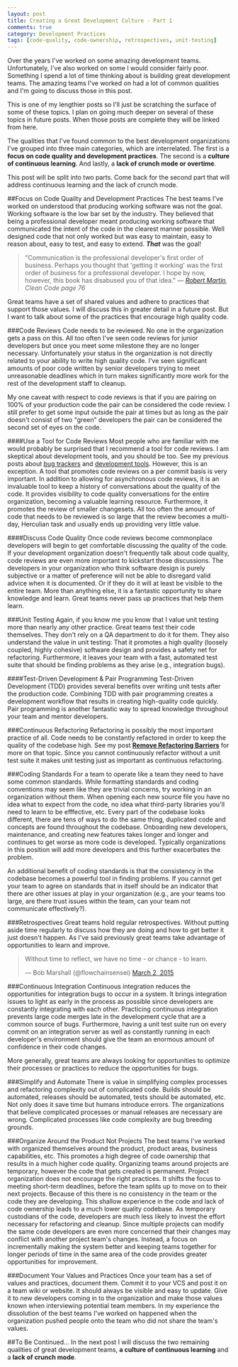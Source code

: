 ```yaml
---
layout: post
title: Creating a Great Development Culture - Part 1
comments: true
category: Development Practices
tags: [code-quality, code-ownership, retrospectives, unit-testing]
---
```

Over the years I've worked on some amazing development teams. Unfortunately, I've also worked on some I would consider fairly poor. Something I spend a lot of time thinking about is building great development teams. The amazing teams I've worked on had a lot of common qualities and I'm going to discuss those in this post. 

This is one of my lengthier posts so I'll just be scratching the surface of some of these topics. I plan on going much deeper on several of these topics in future posts. When those posts are complete they will be linked from here. 

The qualities that I've found common to the best development organizations I've grouped into three main categories, which are interrelated. The first is a **focus on code quality and development practices**. The second is a **culture of continuous learning**. And lastly, a **lack of crunch mode or overtime**. 

<!--more-->

This post will be split into two parts. Come back for the second part that will address continuous learning and the lack of crunch mode.

##Focus on Code Quality and Development Practices
The best teams I've worked on understood that producing working software was not the goal. Working software is the low bar set by the industry. They believed that being a professional developer meant producing working software that communicated the intent of the code in the clearest manner possible. Well designed code that not only worked but was easy to maintain, easy to reason about, easy to test, and easy to extend. __*That*__ was the goal! 

> "Communication is the professional developer's first order of business. Perhaps you thought that 'getting it working' was the first order of business for a professional developer. I hope by now, however, this book has disabused you of that idea."
> &mdash; *[Robert Martin](https://twitter.com/unclebobmartin/following "Uncle Bob's Twitter "), Clean Code page 76*

Great teams have a set of shared values and adhere to practices that support those values. I will discuss this in greater detail in a future post. But I want to talk about some of the practices that encourage high quality code.

###Code Reviews
Code needs to be reviewed. No one in the organization gets a pass on this. All too often I've seen code reviews for junior developers but once you meet some milestone they are no longer necessary. Unfortunately your status in the organization is not directly related to your ability to write high quality code. I've seen significant amounts of poor code written by senior developers trying to meet unreasonable deadlines which in turn makes significantly more work for the rest of the development staff to cleanup.  

My one caveat with respect to code reviews is that if you are pairing on 100% of your production code the pair can be considered the code review. I still prefer to get some input outside the pair at times but as long as the pair doesn't consist of two "green" developers the pair can be considered the second set of eyes on the code.

####Use a Tool for Code Reviews
Most people who are familiar with me would probably be surprised that I recommend a tool for code reviews. I am skeptical about development tools, and you should be too. See my previous posts about [bug trackers](/2015/01/17/a-better-bug-tracker.html) and [development tools](/2015/02/21/the-dangers-of-development-tools.html). However, this is an exception. A tool that promotes code reviews on a per commit basis is very important. In addition to allowing for asynchronous code reviews, it is an invaluable tool to keep a history of conversations about the quality of the code. It provides visibility to code quality conversations for the entire organization, becoming a valuable learning resource. Furthermore, it promotes the review of smaller changesets. All too often the amount of code that needs to be reviewed is so large that the review becomes a multi-day, Herculian task and usually ends up providing very little value.

####Discuss Code Quality
Once code reviews become commonplace developers will begin to get comfortable discussing the quality of the code. If your development organization doesn't frequently talk about code quality, code reviews are even more important to kickstart those discussions. The developers in your organization who think software design is purely subjective or a matter of preference will not be able to disregard valid advice when it is documented. Or if they do it will at least be visible to the entire team. More than anything else, it is a fantastic opportunity to share knowledge and learn. Great teams never pass up practices that help them learn.

###Unit Testing
Again, if you know me you know that I value unit testing more than nearly any other practice. Great teams test their code themselves. They don't rely on a QA department to do it for them. They also understand the value in unit testing: That it promotes a high quality (loosely coupled, highly cohesive) software design and provides a safety net for refactoring. Furthermore, it leaves your team with a fast, automated test suite that should be finding problems as they arise (e.g., integration bugs).

####Test-Driven Development & Pair Programming
Test-Driven Development (TDD) provides several benefits over writing unit tests after the production code. Combining TDD with pair programming creates a development workflow that results in creating high-quality code quickly. Pair programming is another fantastic way to spread knowledge throughout your team and mentor developers.

###Continuous Refactoring
Refactoring is possibly the most important practice of all. Code needs to be constantly refactored in order to keep the quality of the codebase high. See my post [**Remove Refactoring Barriers**](/2014/09/06/remove-refactoring-barriers.html) for more on that topic. Since you cannot continuously refactor without a unit test suite it makes unit testing just as important as continuous refactoring.

###Coding Standards
For a team to operate like a team they need to have some common standards. While formatting standards and coding conventions may seem like they are trivial concerns, try working in an organization without them. When opening each new source file you have no idea what to expect from the code, no idea what third-party libraries you'll need to learn to be efffective, etc. Every part of the codebase looks different, there are tens of ways to do the same thing, duplicated code and concepts are found throughout the codebase. Onboarding new developers, maintenance, and creating new features takes longer and longer and continues to get worse as more code is developed. Typically organizations in this position will add more developers and this further exacerbates the problem.

An additional benefit of coding standards is that the consistency in the codebase becomes a powerful tool in finding problems. If you cannot get your team to agree on standards that in itself should be an indicator that there are other issues at play in your organization (e.g., are your teams too large, are there trust issues within the team, can your team not communicate effectively?).

###Retrospectives
Great teams hold regular retrospectives. Without putting aside time regularly to discuss how they are doing and how to get better it just doesn't happen. As I've said previously great teams take advantage of opportunities to learn and improve. 

<blockquote class="twitter-tweet" lang="en"><p>Without time to reflect, we have no time - or chance - to learn.</p>&mdash; Bob Marshall (@flowchainsensei) <a href="https://twitter.com/flowchainsensei/status/572308115384901633">March 2, 2015</a></blockquote>
<script async src="//platform.twitter.com/widgets.js" charset="utf-8"></script>

###Continuous Integration
Continuous integration reduces the opportunities for integration bugs to occur in a system. It brings integration issues to light as early in the process as possible since developers are constantly integrating with each other. Practicing continuous integration prevents large code merges late in the development cycle that are a common source of bugs. Furthermore, having a unit test suite run on every commit on an integration server as well as constantly running in each developer's environment should give the team an enormous amount of confidence in their code changes.

More generally, great teams are always looking for opportunities to optimize their processes or practices to reduce the opportunities for bugs.

###Simplify and Automate
There is value in simplifying complex processes and refactoring complexity out of complicated code. Builds should be automated, releases should be automated, tests should be automated, etc. Not only does it save time but humans introduce errors. The organizations that believe complicated processes or manual releases are necessary are wrong. Complicated processes like code complexity are bug breeding grounds.

###Organize Around the Product Not Projects
The best teams I've worked with organized themselves around the product, product areas, business capabilities, etc. This promotes a high degree of code ownership that results in a much higher code quality. Organizing teams around projects are temporary, however the code that gets created is permanent. Project organization does not encourage the right practices. It shifts the focus to meeting short-term deadlines, before the team splits up to move on to their next projects. Because of this there is no consistency in the team or the code they are developing. This shallow experience in the code and lack of code ownership leads to a much lower quality codebase. As temporary custodians of the code, developers are much less likely to invest the effort necessary for refactoring and cleanup. Since multiple projects can modify the same code developers are even more concerned that their changes may conflict with another project team's changes. Instead, a focus on incrementally making the system better and keeping teams together for longer periods of time in the same area of the code provides greater opportunities for improvement.

###Document Your Values and Practices
Once your team has a set of values and practices, document them. Commit it to your VCS and post it on a team wiki or website. It should always be visible and easy to update. Give it to new developers coming in to the organization and make those values known when interviewing potential team members. In my experience the dissolution of the best teams I've worked on happened when the organization pushed people onto the team who did not share the team's values.

##To Be Continued...
In the next post I will discuss the two remaining qualities of great development teams, **a culture of continuous learning** and a **lack of crunch mode**.

